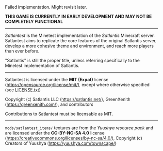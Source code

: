 Failed implementation. Might revisit later.

**THIS GAME IS CURRENTLY IN EARLY DEVELOPMENT AND MAY NOT BE COMPLETELY FUNCTIONAL**

----------

_Satlantest_ is the Minetest implementation of the _Satlantis_ Minecraft server. Satlantest aims to replicate the core features of the original Satlantis server, develop a more cohesive theme and environment, and reach more players than ever before.

"Satlantis" is still the proper title, unless referring specifically to the Minetest implementation of Satlantis.

----------

Satlantest is licensed under the **MIT (Expat)** license (https://opensource.org/license/mit/), except where otherwise specified (see [LICENSE.txt](LICENSE.txt))  

Copyright (c) Satlantis LLC (https://satlantis.net/), GreenXenith (https://greenxenith.com/), and contributors  

Contributions to Satlantest must be licensable as MIT.

----------

`mods/satlantest_items/` textures are from the _Yuushya resource pack_ and are licensed under the **CC-BY-NC-SA 4.0** license (https://creativecommons.org/licenses/by-nc-sa/4.0/), Copyright (c) Creators of Yuushya (https://yuushya.com/townscape/)   
